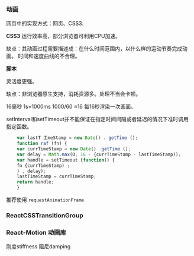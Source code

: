 ### 动画
网页中的实现方式：网页、CSS3.

**CSS3**
运行效率高，部分浏览器可利用CPU加速。

缺点：其动画过程需要描述成：在什么时间范围内，以什么样的运动节奏完成动画。
时间和速度曲线的不合理。

**脚本**

灵活度更强。

缺点：非浏览器原生支持，消耗资源多。处理不当会卡顿。

16毫秒  1s=1000ms 1000/60 ≈16
每16秒渲染一次画面。

setInterval和setTimeout并不能保证在指定时间间隔或者延迟的情况下准时调用指定函数。

```jsx harmony
    var lastT 工meStamp = new Date() . getTime ();
    function raf (fn) {
    var currTimeStamp = new Date() .getTime ();
    var delay = Math.max(O, 16 - {currTimeStamp - lastTimeStamp));
    var handle = setTimeout {function() {
    fn {currTimeStamp) ;
    ) , delay);
    lastTimeStamp = currTimeStamp;
    return handle;
    }
```

推荐使用 `requestAnimationFrame`

### ReactCSSTransitionGroup

###  React-Motion 动画库

刚度stiffness 阻尼damping
